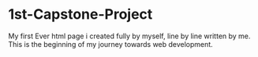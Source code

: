# 1st-Capstone-Project
My first Ever html page i created fully by myself, line by line written by me. This is the beginning of my journey towards  web development.
